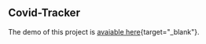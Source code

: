 ## Covid-Tracker

The demo of this project is [avaiable here](https://sars-covid-tracker.netlify.app/){target="_blank"}.
